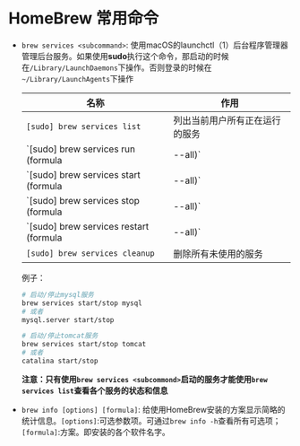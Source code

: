 # HomeBrew 常用命令

- `brew services <subcommand>`: 使用macOS的launchctl（1）后台程序管理器管理后台服务。如果使用**sudo**执行这个命令，那启动的时候在`/Library/LaunchDaemons`下操作。否则登录的时候在`~/Library/LaunchAgents`下操作

  名称 | 作用
  --- | ---
  `[sudo] brew services list` | 列出当前用户所有正在运行的服务
  `[sudo] brew services run (formula|--all)` | 运行服务方案并在登录（或启动）时不注册启动
  `[sudo] brew services start (formula|--all)` | 立即启动这个服务方案并在登录（或启动）时注册启动
  `[sudo] brew services stop (formula|--all)` | 立即停止这个服务方案并在登录（或启动）时不注册启动
  `[sudo] brew services restart (formula|--all)` | 立即停止（如必须）并启动服务，在登录（或启动）时注册启动
  `[sudo] brew services cleanup` | 删除所有未使用的服务

  例子：

  ```sh
  # 启动/停止mysql服务
  brew services start/stop mysql
  # 或者
  mysql.server start/stop

  # 启动/停止tomcat服务
  brew services start/stop tomcat
  # 或者
  catalina start/stop
  ```

  **注意：只有使用`brew services <subcommond>`启动的服务才能使用`brew services list`查看各个服务的状态和信息**
- `brew info [options] [formula]`: 给使用HomeBrew安装的方案显示简略的统计信息。`[options]`:可选参数项。可通过`brew info -h`查看所有可选项；`[formula]`:方案。即安装的各个软件名字。